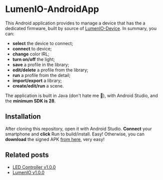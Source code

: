 # LumenIO-AndroidApp
This Android application provides to manage a device that has the a dedicated firmware, built by source of [LumenIO-Device](https://github.com/davidepalladino/LumenIO-Device).
In summary, you can:
- **select** the device to connect;
- **connect** to device;
- **change** color IRL;
- **turn on/off** the light;
- **save** a profile in the library;
- **edit/delete** a profile from the library;
- **run** a profile from the detail;
- **import/export** a library;
- **create/edit/run** a scene.

The application is built in Java (don't hate me :pray:), with Android Studio, and the **minimum SDK is 28**. 

## Installation
After cloning this repository, open it with Android Studio. **Connect** your smartphone and **click** Run to build/install. Easy!
Otherwise, you can **download** the signed APK [from here](https://davidepalladino.github.io/2024/04/19/LumenIO-v1-0-0/download/lumenio-android-app.apk), very easy! 

## Related posts
* [LED Controller v1.0.0](https://davidepalladino.github.io/2020/09/25/LED-Controller-v1-0-0/)
* [LumenIO v1.0.0](https://davidepalladino.github.io/2024/04/19/LumenIO-v1-0-0/)